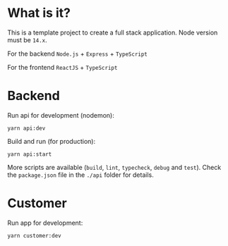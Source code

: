 # What is it?

This is a template project to create a full stack application.
Node version must be `14.x`.

For the backend
`Node.js` + `Express` + `TypeScript`

For the frontend
`ReactJS` + `TypeScript`

# Backend

Run api for development (nodemon):

```
yarn api:dev
```

Build and run (for production):

```
yarn api:start
```

More scripts are available (`build`, `lint`, `typecheck`, `debug` and `test`). Check the `package.json` file in the `./api` folder for details.

# Customer

Run app for development:

```
yarn customer:dev
```
